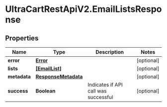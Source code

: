 # UltraCartRestApiV2.EmailListsResponse

## Properties
Name | Type | Description | Notes
------------ | ------------- | ------------- | -------------
**error** | [**Error**](Error.md) |  | [optional] 
**lists** | [**[EmailList]**](EmailList.md) |  | [optional] 
**metadata** | [**ResponseMetadata**](ResponseMetadata.md) |  | [optional] 
**success** | **Boolean** | Indicates if API call was successful | [optional] 


